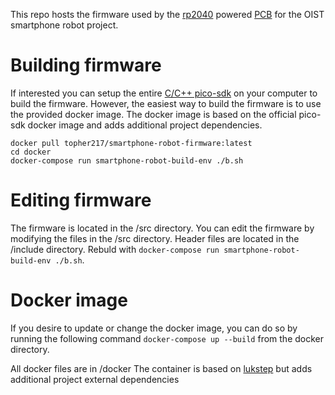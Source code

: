 This repo hosts the firmware used by the [rp2040](https://www.raspberrypi.com/documentation/microcontrollers/rp2040.html#software-development) powered [PCB](https://github.com/oist/smartphone-robot-cad/tree/pcb) for the OIST smartphone robot project.


# Building firmware
If interested you can setup the entire [C/C++ pico-sdk](https://github.com/raspberrypi/pico-sdk) on your computer to build the firmware. However, the easiest way to build the firmware is to use the provided docker image. The docker image is based on the official pico-sdk docker image and adds additional project dependencies.

```
docker pull topher217/smartphone-robot-firmware:latest
cd docker
docker-compose run smartphone-robot-build-env ./b.sh
```

# Editing firmware
The firmware is located in the /src directory. You can edit the firmware by modifying the files in the /src directory.
Header files are located in the /include directory.
Rebuld with `docker-compose run smartphone-robot-build-env ./b.sh`.

# Docker image
If you desire to update or change the docker image, you can do so by running the following command
`docker-compose up --build` from the docker directory.

All docker files are in /docker
The container is based on [lukstep](https://github.com/lukstep/raspberry-pi-pico-docker-sdk)
but adds additional project external dependencies
